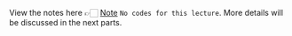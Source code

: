 View the notes here 👉🏻 [Note](https://drive.google.com/file/d/1G3tLpNLZk4xHKjJLqqezSEmzHo2JoLK7/view)
```No codes for this lecture```. More details will be discussed in the next parts.
